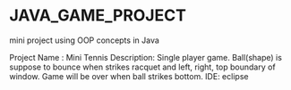 # JAVA_GAME_PROJECT
mini project using OOP concepts in Java

Project Name : Mini Tennis
Description: Single player game. Ball(shape) is suppose to bounce when strikes racquet and left, right, top boundary of window. Game will be over when ball strikes bottom.
IDE: eclipse
